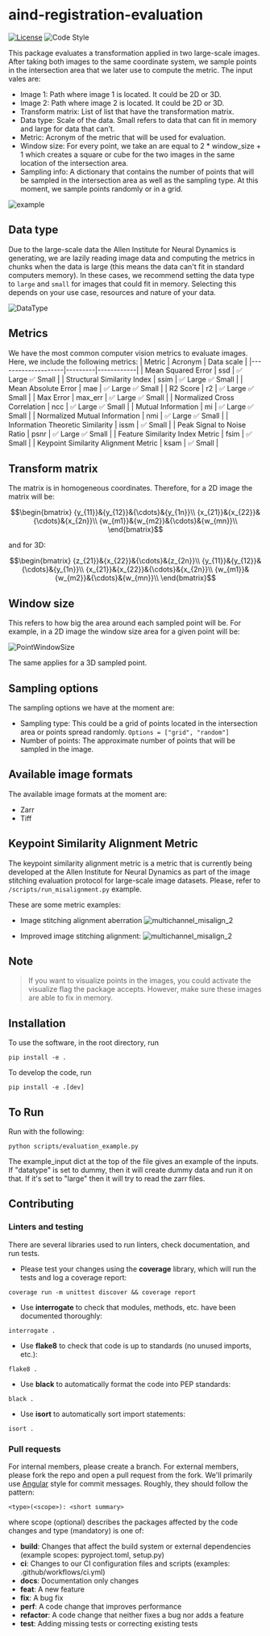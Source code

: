 # aind-registration-evaluation

[![License](https://img.shields.io/badge/license-MIT-brightgreen)](LICENSE)
![Code Style](https://img.shields.io/badge/code%20style-black-black)

This package evaluates a transformation applied in two large-scale images. After taking both images to the same coordinate system, we sample points in the intersection area that we later use to compute the metric.
The input vales are:
- Image 1: Path where image 1 is located. It could be 2D or 3D.
- Image 2: Path where image 2 is located. It could be 2D or 3D.
- Transform matrix: List of list that have the transformation matrix.
- Data type: Scale of the data. Small refers to data that can fit in memory and large for data that can't.
- Metric: Acronym of the metric that will be used for evaluation.
- Window size: For every point, we take an are equal to 2 * window_size + 1 which creates a square or cube for the two images in the same location of the intersection area.
- Sampling info: A dictionary that contains the number of points that will be sampled in the intersection area as well as the sampling type. At this moment, we sample points randomly or in a grid.

![example](https://github.com/AllenNeuralDynamics/aind-registration_evaluation/blob/main/images/example_evaluation.png?raw=true)

## Data type
Due to the large-scale data the Allen Institute for Neural Dynamics is generating, we are lazily reading image data and computing the metrics in chunks when the data is large (this means the data can't fit in standard computers memory). In these cases, we recommend setting the data type to `large` and `small` for images that could fit in memory. Selecting this depends on your use case, resources and nature of your data.

![DataType](https://github.com/AllenNeuralDynamics/aind-registration_evaluation/blob/main/images/diagram_evaluation.png?raw=true)

## Metrics
We have the most common computer vision metrics to evaluate images. Here, we include the following metrics:
| Metric         | Acronym     | Data scale |
|--------------------|---------|------------|
| Mean Squared Error | ssd     | :white_check_mark: Large :white_check_mark: Small     |
| Structural Similarity Index | ssim     | :white_check_mark: Large :white_check_mark: Small     |
| Mean Absolute Error | mae     | :white_check_mark: Large :white_check_mark: Small     |
| R2 Score | r2     | :white_check_mark: Large :white_check_mark: Small     |
| Max Error | max_err     | :white_check_mark: Large :white_check_mark: Small     |
| Normalized Cross Correlation | ncc     | :white_check_mark: Large :white_check_mark: Small     |
| Mutual Information | mi     | :white_check_mark: Large :white_check_mark: Small     |
| Normalized Mutual Information | nmi     | :white_check_mark: Large :white_check_mark: Small     |
| Information Theoretic Similarity | issm     | :white_check_mark: Small     |
| Peak Signal to Noise Ratio | psnr     | :white_check_mark: Large :white_check_mark: Small     |
| Feature Similarity Index Metric  | fsim     | :white_check_mark: Small     |
| Keypoint Similarity Alignment Metric  | ksam     | :white_check_mark: Small     |

## Transform matrix
The matrix is in homogeneous coordinates. Therefore, for a 2D image the matrix will be:

$$\begin{bmatrix}
{y_{11}}&{y_{12}}&{\cdots}&{y_{1n}}\\
{x_{21}}&{x_{22}}&{\cdots}&{x_{2n}}\\
{w_{m1}}&{w_{m2}}&{\cdots}&{w_{mn}}\\
\end{bmatrix}$$ 

and for 3D:

$$\begin{bmatrix}
{z_{21}}&{x_{22}}&{\cdots}&{z_{2n}}\\
{y_{11}}&{y_{12}}&{\cdots}&{y_{1n}}\\
{x_{21}}&{x_{22}}&{\cdots}&{x_{2n}}\\
{w_{m1}}&{w_{m2}}&{\cdots}&{w_{mn}}\\
\end{bmatrix}$$

## Window size
This refers to how big the area around each sampled point will be. For example, in a 2D image the window size area for a given point will be:

![PointWindowSize](https://github.com/AllenNeuralDynamics/aind-registration_evaluation/blob/main/images/point_window_size.png?raw=true)

The same applies for a 3D sampled point.

## Sampling options
The sampling options we have at the moment are:
- Sampling type: This could be a grid of points located in the intersection area or points spread randomly. `Options = ["grid", "random"]`
- Number of points: The approximate number of points that will be sampled in the image.

## Available image formats
The available image formats at the moment are:
- Zarr
- Tiff

## Keypoint Similarity Alignment Metric
The keypoint similarity alignment metric is a metric that is currently being developed at the Allen Institute for Neural Dynamics as part of the image stitching evaluation protocol for large-scale image datasets. Please, refer to `/scripts/run_misalignment.py` example.

These are some metric examples:
- Image stitching alignment aberration
![multichannel_misalign_2](https://github.com/AllenNeuralDynamics/aind-registration_evaluation/blob/main/images/multichannel_example_2.png?raw=true)

- Improved image stitching alignment:
![multichannel_misalign_2](https://github.com/AllenNeuralDynamics/aind-registration_evaluation/blob/main/images/multichannel_example.png?raw=true)

## Note
> If you want to visualize points in the images, you could activate the visualize flag the package accepts. However, make sure these images are able to fix in memory.

## Installation
To use the software, in the root directory, run
```
pip install -e .
```

To develop the code, run
```
pip install -e .[dev]
```

## To Run
Run with the following:

```
python scripts/evaluation_example.py
```

The example_input dict at the top of the file gives an example of the inputs. If "datatype" is set to dummy, then it will create dummy data and run it on that. If it's set to "large" then it will try to read the zarr files.

## Contributing

### Linters and testing

There are several libraries used to run linters, check documentation, and run tests.

- Please test your changes using the **coverage** library, which will run the tests and log a coverage report:

```
coverage run -m unittest discover && coverage report
```

- Use **interrogate** to check that modules, methods, etc. have been documented thoroughly:

```
interrogate .
```

- Use **flake8** to check that code is up to standards (no unused imports, etc.):
```
flake8 .
```

- Use **black** to automatically format the code into PEP standards:
```
black .
```

- Use **isort** to automatically sort import statements:
```
isort .
```

### Pull requests

For internal members, please create a branch. For external members, please fork the repo and open a pull request from the fork. We'll primarily use [Angular](https://github.com/angular/angular/blob/main/CONTRIBUTING.md#commit) style for commit messages. Roughly, they should follow the pattern:
```
<type>(<scope>): <short summary>
```

where scope (optional) describes the packages affected by the code changes and type (mandatory) is one of:

- **build**: Changes that affect the build system or external dependencies (example scopes: pyproject.toml, setup.py)
- **ci**: Changes to our CI configuration files and scripts (examples: .github/workflows/ci.yml)
- **docs**: Documentation only changes
- **feat**: A new feature
- **fix**: A bug fix
- **perf**: A code change that improves performance
- **refactor**: A code change that neither fixes a bug nor adds a feature
- **test**: Adding missing tests or correcting existing tests
